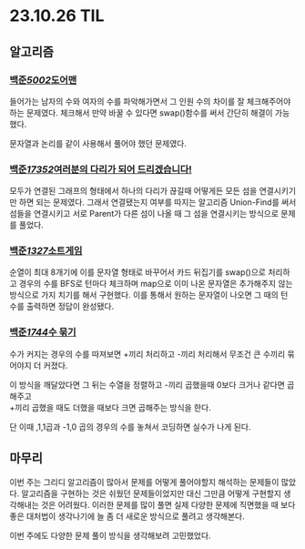 # 23.10.26 TIL

## 알고리즘

### [백준*5002*도어맨 ](https://www.acmicpc.net/problem/5002)

들어가는 남자의 수와 여자의 수를 파악해가면서 그 인원 수의 차이를 잘 체크해주어야하는 문제였다. 체크해서 만약 바꿀 수 있다면 swap()함수를 써서 간단히 해결이 가능했다.

문자열과 논리를 같이 사용해서 풀어야 했던 문제였다.

### [백준*17352*여러분의 다리가 되어 드리겠습니다!](https://www.acmicpc.net/problem/17352)

모두가 연결된 그래프의 형태에서 하나의 다리가 끊길때 어떻게든 모든 섬을 연결시키기만 하면 되는 문제였다.
그래서 연결됐는지 여부를 따지는 알고리즘 Union-Find를 써서 섬들을 연결시키고 서로 Parent가 다른 섬이 나올 때 그 섬을 연결시키는 방식으로 문제를 풀었다.

### [백준*1327*소트게임](https://www.acmicpc.net/problem/1327)

순열이 최대 8개기에 이를 문자열 형태로 바꾸어서 카드 뒤집기를 swap()으로 처리하고 경우의 수를 BFS로 턴마다 체크하며 map으로 이미 나온 문자열은 추가해주지 않는 방식으로 가지 치기를 해서 구현했다. 이를 통해서 원하는 문자열이 나오면 그 때의 턴 수를 출력하면 정답이 완성됐다.

### [백준*1744*수 묶기](https://www.acmicpc.net/problem/1744)

수가 커지는 경우의 수를 따져보면 +끼리 처리하고 -끼리 처리해서 무조건 큰 수끼리 묶어야지 더 커졌다.

이 방식을 깨달았다면 그 뒤는 수열을 정렬하고 -끼리 곱했을때 0보다 크거나 같다면 곱해주고<br> +끼리 곱했을 때도 더했을 때보다 크면 곱해주는 방식을 한다.

단 이때 ,1,1곱과 -1,0 곱의 경우의 수를 놓쳐서 코딩하면 실수가 나게 된다.

## 마무리

이번 주는 그리디 알고리즘이 많아서 문제를 어떻게 풀어야할지 해석하는 문제들이 많았다. 알고리즘을 구현하는 것은 쉬웠던 문제들이었지만 대신 그만큼 어떻게 구현할지 생각해내는 것은 어려웠다. 이러한 문제를 많이 풀면 실제 다양한 문제에 직면했을 때 보다 좋은 대처법이 생각나기에 늘 좀 더 새로운 방식으로 풀려고 생각해본다.

이번 주에도 다양한 문제 풀이 방식을 생각해보려 고민했었다.
